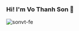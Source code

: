 ### Hi! I'm Vo Thanh Son 👋

<span style="text-align:center"><img src="https://drive.google.com/file/d/1mVkCaomMCZes4mUTPsTib7PBAds_Q0uV/view" alt="sonvt-fe"/></span>
<!--
**sonvt-fe/sonvt-fe** is a ✨ _special_ ✨ repository because its `README.md` (this file) appears on your GitHub profile.
Here are some ideas to get you started:

- 🔭 I’m currently working on ...
- 🌱 I’m currently learning ...
- 👯 I’m looking to collaborate on ...
- 🤔 I’m looking for help with ...
- 💬 Ask me about ...
- 📫 How to reach me: ...
- 😄 Pronouns: ...
- ⚡ Fun fact: ...
-->
